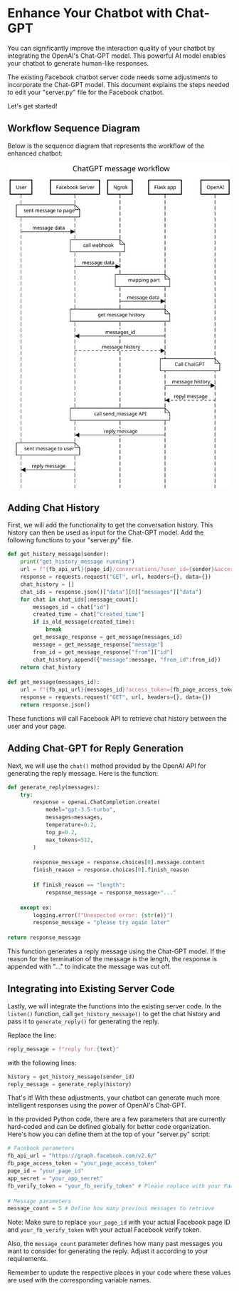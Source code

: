 # Enhance Your Chatbot with Chat-GPT

You can significantly improve the interaction quality of your chatbot by integrating the OpenAI's Chat-GPT model. This powerful AI model enables your chatbot to generate human-like responses.

The existing Facebook chatbot server code needs some adjustments to incorporate the Chat-GPT model. This document explains the steps needed to edit your "server.py" file for the Facebook chatbot.

Let's get started!

## Workflow Sequence Diagram

Below is the sequence diagram that represents the workflow of the enhanced chatbot:

![sequence diagram](chatgpt_enhance.svg)

## Adding Chat History

First, we will add the functionality to get the conversation history. This history can then be used as input for the Chat-GPT model. Add the following functions to your "server.py" file.

```python
def get_history_message(sender):
    print("get_history_message running")
    url = f"{fb_api_url}{page_id}/conversations/?user_id={sender}&access_token={fb_page_access_token}&fields=messages"
    response = requests.request("GET", url, headers={}, data={})
    chat_history = []
    chat_ids = response.json()["data"][0]["messages"]["data"]
    for chat in chat_ids[:message_count]:
        messages_id = chat["id"]
        created_time = chat["created_time"]
        if is_old_message(created_time):
            break
        get_message_response = get_message(messages_id)
        message = get_message_response["message"]
        from_id = get_message_response["from"]["id"]
        chat_history.append({"message":message, "from_id":from_id})
    return chat_history

def get_message(messages_id):
    url = f"{fb_api_url}{messages_id}?access_token={fb_page_access_token}&fields=from,message"
    response = requests.request("GET", url, headers={}, data={})
    return response.json()
```

These functions will call Facebook API to retrieve chat history between the user and your page.

## Adding Chat-GPT for Reply Generation

Next, we will use the `chat()` method provided by the OpenAI API for generating the reply message. Here is the function:

```python
def generate_reply(messages):
    try:
        response = openai.ChatCompletion.create(
            model="gpt-3.5-turbo",
            messages=messages,
            temperature=0.2,
            top_p=0.2,
            max_tokens=512,
        )
        
        response_message = response.choices[0].message.content
        finish_reason = response.choices[0].finish_reason

        if finish_reason == "length":
            response_message = response_message+"..."

    except ex:
        logging.error(f"Unexpected error: {str(e)}")
        response_message = "please try again later"

return response_message 
```

This function generates a reply message using the Chat-GPT model. If the reason for the termination of the message is the length, the response is appended with "..." to indicate the message was cut off. 

## Integrating into Existing Server Code

Lastly, we will integrate the functions into the existing server code. In the `listen()` function, call `get_history_message()` to get the chat history and pass it to `generate_reply()` for generating the reply.

Replace the line:
```python
reply_message = f"reply for:{text}"
```
with the following lines:
```python
history = get_history_message(sender_id)
reply_message = generate_reply(history)
```

That's it! With these adjustments, your chatbot can generate much more intelligent responses using the power of OpenAI's Chat-GPT.

In the provided Python code, there are a few parameters that are currently hard-coded and can be defined globally for better code organization. Here's how you can define them at the top of your "server.py" script:

```python
# Facebook parameters
fb_api_url = "https://graph.facebook.com/v2.6/"
fb_page_access_token = "your_page_access_token"
page_id = "your_page_id"
app_secret = "your_app_secret"
fb_verify_token = "your_fb_verify_token" # Please replace with your Facebook verify token

# Message parameters
message_count = 5 # Define how many previous messages to retrieve
```

Note: Make sure to replace `your_page_id` with your actual Facebook page ID and `your_fb_verify_token` with your actual Facebook verify token.

Also, the `message_count` parameter defines how many past messages you want to consider for generating the reply. Adjust it according to your requirements. 

Remember to update the respective places in your code where these values are used with the corresponding variable names.